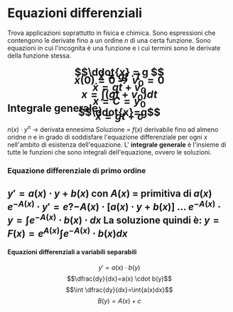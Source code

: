 # Equazioni differenziali
Trova applicazioni soprattutto in fisica e chimica. Sono espressioni che contengono le derivate fino a un ordine $n$ di una certa funzione. Sono equazioni in cui l'incognita è una funzione e i cui termini sono le derivate della funzione stessa. 

<span  style="font-size:23; line-height: 1px;">$$\ddot{x} = g $$
$$\dot{x} = gt \cdot t$$
$$\dot{x}(0) = 0 \to v_0 = 0$$
$$\dot{x}=gt+v_0$$
$$x= \int (gt+v_0)dt $$
$$x = C = y_0$$
Integrale generale: 
$$\ddot{x}=g$$
$$\dot{x}=gt+c$$
</span>
---
$n(x) \cdot y^{n}$ -> derivata ennesima
Soluzione = $f(x)$ derivabile fino ad almeno oridne $n$ e in grado di soddisfare l'equazione differenziale per ogni $x$ nell'ambito di esistenza dell'equazione. 
L' **integrale generale** è l'insieme di tutte le funzioni che sono integrali dell'equazione, ovvero le soluzioni. 
### Equazione differenziale di primo ordine
$y'= a(x) \cdot y + b(x)$ con $A(x)$ = primitiva di $a(x)$
$e^{-A(x)} \cdot y' = e?{-A(x)} \cdot [a(x) \cdot y + b(x)]$ 
$...$
$e^{-A(x)} \cdot y = \int{e^{-A(x)} \cdot b(x) \cdot dx}$
La soluzione quindi è:
$y=F(x) = e^{A(x)} \int e^{-A(x)} \cdot b(x)dx$
---

#### Equazioni differenziali a variabili separabili 
$$ y'= a(x) \cdot b(y) $$
$$\dfrac{dy}{dx}=a(x) \cdot b(y)$$
$$\int \dfrac{dy}{dx}=\int{a(x)dx}$$
$$B(y) = A(x)+c$$





























